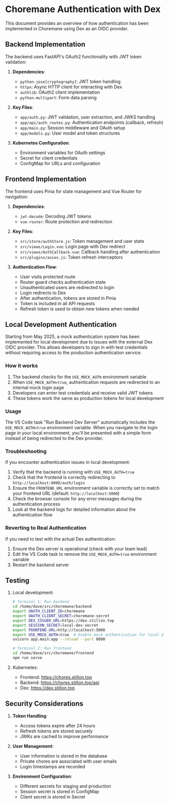 # Choremane Authentication with Dex

This document provides an overview of how authentication has been implemented in Choremane using Dex as an OIDC provider.

## Backend Implementation

The backend uses FastAPI's OAuth2 functionality with JWT token validation:

1. **Dependencies**:
   - `python-jose[cryptography]`: JWT token handling
   - `httpx`: Async HTTP client for interacting with Dex
   - `authlib`: OAuth2 client implementation
   - `python-multipart`: Form data parsing

2. **Key Files**:
   - `app/auth.py`: JWT validation, user extraction, and JWKS handling
   - `app/api/auth_routes.py`: Authentication endpoints (callback, refresh)
   - `app/main.py`: Session middleware and OAuth setup
   - `app/models.py`: User model and token structures

3. **Kubernetes Configuration**:
   - Environment variables for OAuth settings
   - Secret for client credentials
   - ConfigMap for URLs and configuration

## Frontend Implementation

The frontend uses Pinia for state management and Vue Router for navigation:

1. **Dependencies**:
   - `jwt-decode`: Decoding JWT tokens
   - `vue-router`: Route protection and redirection

2. **Key Files**:
   - `src/store/authStore.js`: Token management and user state
   - `src/views/Login.vue`: Login page with Dex redirect
   - `src/views/AuthCallback.vue`: Callback handling after authentication
   - `src/plugins/axios.js`: Token refresh interceptors

3. **Authentication Flow**:
   - User visits protected route
   - Router guard checks authentication state
   - Unauthenticated users are redirected to login
   - Login redirects to Dex
   - After authentication, tokens are stored in Pinia
   - Token is included in all API requests
   - Refresh token is used to obtain new tokens when needed

## Local Development Authentication

Starting from May 2025, a mock authentication system has been implemented for local development due to issues with the external Dex OIDC provider. This allows developers to sign in with test credentials without requiring access to the production authentication service.

### How it works

1. The backend checks for the `USE_MOCK_AUTH` environment variable
2. When `USE_MOCK_AUTH=true`, authentication requests are redirected to an internal mock login page
3. Developers can enter test credentials and receive valid JWT tokens
4. These tokens work the same as production tokens for local development

### Usage

The VS Code task "Run Backend Dev Server" automatically includes the `USE_MOCK_AUTH=true` environment variable. When you navigate to the login page in your local environment, you'll be presented with a simple form instead of being redirected to the Dex provider.

### Troubleshooting

If you encounter authentication issues in local development:

1. Verify that the backend is running with `USE_MOCK_AUTH=true`
2. Check that the frontend is correctly redirecting to `http://localhost:8090/auth/login`
3. Ensure the `FRONTEND_URL` environment variable is correctly set to match your frontend URL (default: `http://localhost:5000`)
4. Check the browser console for any error messages during the authentication process
5. Look at the backend logs for detailed information about the authentication flow

### Reverting to Real Authentication

If you need to test with the actual Dex authentication:

1. Ensure the Dex server is operational (check with your team lead)
2. Edit the VS Code task to remove the `USE_MOCK_AUTH=true` environment variable
3. Restart the backend server

## Testing

1. Local development:
   ```bash
   # Terminal 1: Run backend
   cd /home/dave/src/choremane/backend
   export OAUTH_CLIENT_ID=choremane
   export OAUTH_CLIENT_SECRET=choremane-secret
   export DEX_ISSUER_URL=https://dex.stillon.top
   export SESSION_SECRET=local-dev-secret
   export FRONTEND_URL=http://localhost:5000
   export USE_MOCK_AUTH=true  # Enable mock authentication for local development
   uvicorn app.main:app --reload --port 8090
   
   # Terminal 2: Run frontend
   cd /home/dave/src/choremane/frontend
   npm run serve
   ```

2. Kubernetes:
   - Frontend: https://chores.stillon.top
   - Backend: https://chores.stillon.top/api
   - Dex: https://dex.stillon.top

## Security Considerations

1. **Token Handling**:
   - Access tokens expire after 24 hours
   - Refresh tokens are stored securely
   - JWKs are cached to improve performance

2. **User Management**:
   - User information is stored in the database
   - Private chores are associated with user emails
   - Login timestamps are recorded

3. **Environment Configuration**:
   - Different secrets for staging and production
   - Session secret is stored in ConfigMap
   - Client secret is stored in Secret
